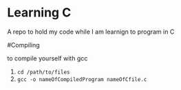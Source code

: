 # Learning C

A repo to hold my code while I am learnign to program in C

#Compiling 

to compile yourself with gcc

1. `cd /path/to/files`
2. `gcc -o nameOfCompiledProgram nameOfCfile.c`
